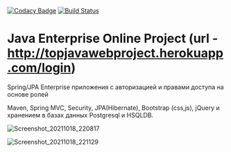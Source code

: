 [![Codacy Badge](https://app.codacy.com/project/badge/Grade/3c6b146736c04679bfa45be4f9e50ed8)](https://www.codacy.com/gh/VaSeBa/topjava/dashboard?utm_source=github.com&amp;utm_medium=referral&amp;utm_content=VaSeBa/topjava&amp;utm_campaign=Badge_Grade)
[![Build Status](https://travis-ci.com/VaSeBa/topjava.svg?branch=master)](https://travis-ci.com/VaSeBa/topjava)

Java Enterprise Online Project (url - http://topjavawebproject.herokuapp.com/login)
===============================
Spring/JPA Enterprise приложения c авторизацией и правами доступа на основе ролей 

Maven, Spring MVC, Security, JPA(Hibernate), Bootstrap (css,js), jQuery и хранением в базах данных Postgresql и HSQLDB.

![Screenshot_20211018_220817](https://user-images.githubusercontent.com/67800458/137792004-876d4ebc-be69-429c-858b-a41bad7774d2.png)

![Screenshot_20211018_221129](https://user-images.githubusercontent.com/67800458/137792353-44a0d64f-d73c-40fc-8a63-24ce5abd5bea.png)



